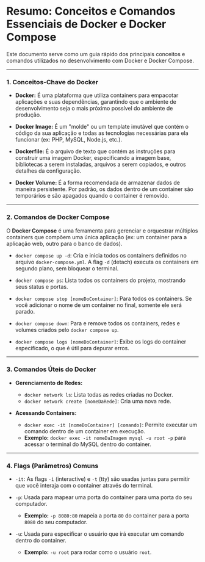 # Resumo: Conceitos e Comandos Essenciais de Docker e Docker Compose

Este documento serve como um guia rápido dos principais conceitos e comandos utilizados no desenvolvimento com Docker e Docker Compose.

---

### 1. Conceitos-Chave do Docker

* **Docker:** É uma plataforma que utiliza containers para empacotar aplicações e suas dependências, garantindo que o ambiente de desenvolvimento seja o mais próximo possível do ambiente de produção.

* **Docker Image:** É um "molde" ou um template imutável que contém o código da sua aplicação e todas as tecnologias necessárias para ela funcionar (ex: PHP, MySQL, Node.js, etc.).

* **Dockerfile:** É o arquivo de texto que contém as instruções para construir uma imagem Docker, especificando a imagem base, bibliotecas a serem instaladas, arquivos a serem copiados, e outros detalhes da configuração.

* **Docker Volume:** É a forma recomendada de armazenar dados de maneira persistente. Por padrão, os dados dentro de um container são temporários e são apagados quando o container é removido.

---

### 2. Comandos de Docker Compose

O **Docker Compose** é uma ferramenta para gerenciar e orquestrar múltiplos containers que compõem uma única aplicação (ex: um container para a aplicação web, outro para o banco de dados).

* `docker compose up -d`: Cria e inicia todos os containers definidos no arquivo `docker-compose.yml`. A flag `-d` (detach) executa os containers em segundo plano, sem bloquear o terminal.

* `docker compose ps`: Lista todos os containers do projeto, mostrando seus status e portas.

* `docker compose stop [nomeDoContainer]`: Para todos os containers. Se você adicionar o nome de um container no final, somente ele será parado.

* `docker compose down`: Para e remove todos os containers, redes e volumes criados pelo `docker compose up`.

* `docker compose logs [nomeDoContainer]`: Exibe os logs do container especificado, o que é útil para depurar erros.

---

### 3. Comandos Úteis do Docker

* **Gerenciamento de Redes:**
    * `docker network ls`: Lista todas as redes criadas no Docker.
    * `docker network create [nomeDaRede]`: Cria uma nova rede.

* **Acessando Containers:**
    * `docker exec -it [nomeDoContainer] [comando]`: Permite executar um comando dentro de um container em execução.
    * **Exemplo:** `docker exec -it nomeDaImagem mysql -u root -p` para acessar o terminal do MySQL dentro do container.

---

### 4. Flags (Parâmetros) Comuns

* `-it`: As flags `-i` (interactive) e `-t` (tty) são usadas juntas para permitir que você interaja com o container através do terminal.

* `-p`: Usada para mapear uma porta do container para uma porta do seu computador.
    * **Exemplo:** `-p 8080:80` mapeia a porta `80` do container para a porta `8080` do seu computador.

* `-u`: Usada para especificar o usuário que irá executar um comando dentro do container.
    * **Exemplo:** `-u root` para rodar como o usuário `root`.